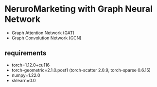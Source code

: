 # NeruroMarketing with Graph Neural Network

* Graph Attention Network (GAT)
* Graph Convolution Network (GCN)  
  
  
  
  
  
## requirements
* torch=1.12.0+cu116
* torch-geometric=2.1.0.post1 (torch-scatter 2.0.9,  torch-sparse 0.6.15)
* numpy=1.22.0
* sklearn=0.0
